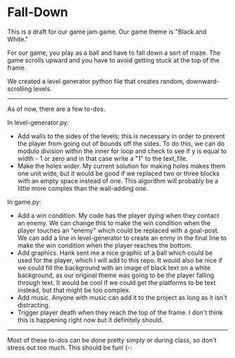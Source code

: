 # Fall-Down
This is a draft for our game jam game. Our game theme is "Black and White."

For our game, you play as a ball and have to fall down a sort of maze.  The game scrolls upward and you have to avoid getting stuck at the top of the frame.

We created a level generator python file that creates random, downward-scrolling levels.

---

As of now, there are a few to-dos.

In level-generator.py:
* Add walls to the sides of the levels; this is necessary in order to prevent the player from going out of bounds off the sides. To do this, we can do modulo division within the inner for loop and check to see if y is equal to width - 1 or zero and in that case write a "1" to the text_file.
* Make the holes wider. My current solution for making holes makes them one unit wide, but it would be good if we replaced two or three blocks with an empty space instead of one. This algorithm will probably be a little more complex than the wall-adding one.

In game.py:
* Add a win condition. My code has the player dying when they contact an enemy. We can change this to make the win condition when the player touches an "enemy" which could be replaced with a goal-post.  We can add a line in level-generator to create an enmy in the final line to make the win condition when the player reaches the bottom.
* Add graphics. Hank sent me a nice graphic of a ball which could be used for the player, which I will add to this repo.  It would also be nice if we could fill the background with an image of black text on a white background, as our original theme was going to be the player falling through text. It would be cool if we could get the platforms to be text instead, but that might be too complex.
* Add music. Anyone with music can add it to the project as long as it isn't distracting.
* Trigger player death when they reach the top of the frame. I don't think this is happening right now but it definitely should.

---

Most of these to-dos can be done pretty simply or during class, so don't stress out too much. This should be fun! (-:
